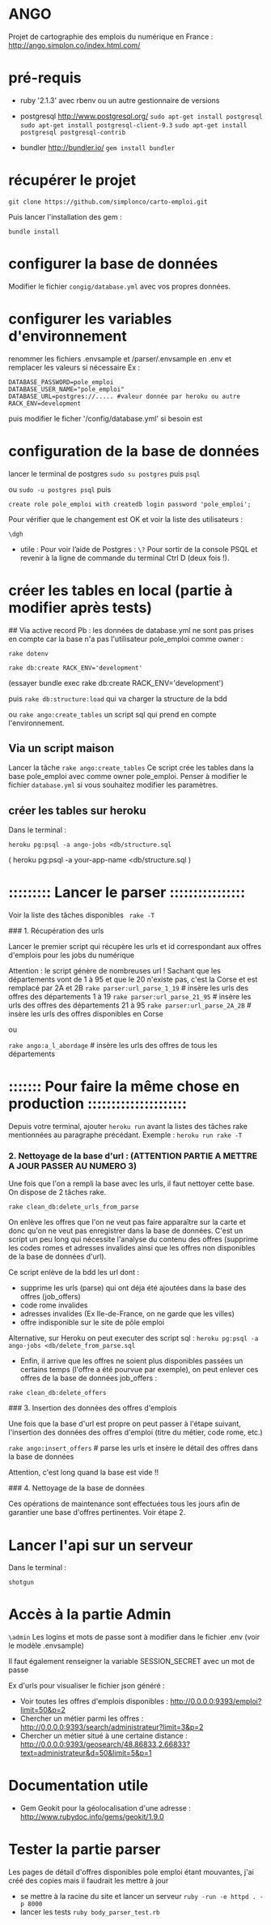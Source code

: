 # ANGO

Projet de cartographie des emplois du numérique en France :  http://ango.simplon.co/index.html.com/


# pré-requis

- ruby '2.1.3' avec rbenv ou un autre gestionnaire de versions
- postgresql http://www.postgresql.org/
`sudo apt-get install postgresql`
`sudo apt-get install postgresql-client-9.3`
`sudo apt-get install postgresql postgresql-contrib`

- bundler http://bundler.io/
`gem install bundler`


# récupérer le projet

`git clone https://github.com/simplonco/carto-emploi.git`

Puis lancer l'installation des gem :

`bundle install`

# configurer la base de données


Modifier le fichier `congig/database.yml` avec vos propres données.


# configurer les variables d'environnement

renommer les fichiers .envsample et /parser/.envsample en .env et remplacer les valeurs si nécessaire
Ex :

```
DATABASE_PASSWORD=pole_emploi
DATABASE_USER_NAME="pole_emploi"
DATABASE_URL=postgres://..... #valeur donnée par heroku ou autre
RACK_ENV=development
```

puis modifier le ficher '/config/database.yml' si besoin est

# configuration de la base de données

lancer le terminal de postgres
`sudo su postgres`
puis
`psql`

ou `sudo -u postgres psql`
puis

`create role pole_emploi with createdb login password 'pole_emploi';`

Pour vérifier que le changement est OK et voir la liste des utilisateurs  :

`\dgh`

* utile :
Pour voir l’aide de Postgres :
`\?`
Pour sortir de la console PSQL et revenir à la ligne de commande du terminal Ctrl D (deux fois !).


# créer les tables en local (partie à modifier après tests)

## Via active record
Pb : les données de database.yml ne sont pas prises en compte car la base n'a pas l'utilisateur pole_emploi comme owner :

`rake dotenv`


`rake db:create RACK_ENV='development'`

(essayer bundle exec rake db:create RACK_ENV='development')

puis `rake db:structure:load` qui va charger la structure de la bdd

ou `rake ango:create_tables` un script sql qui prend en compte l'environnement.

## Via un script maison

Lancer la tâche `rake ango:create_tables`
Ce script crée les tables dans la base pole_emploi avec comme owner pole_emploi.
Penser à modifier le fichier `database.yml` si vous souhaitez modifier les paramètres.

## créer les tables sur heroku

Dans le terminal :

`heroku pg:psql -a ango-jobs <db/structure.sql`


( heroku pg:psql -a your-app-name <db/structure.sql )



# :::::::::  Lancer le parser ::::::::::::::::

Voir la liste des tâches disponibles ` rake -T`

### 1. Récupération des urls

Lancer le premier script qui récupère les urls et id correspondant aux offres d'emplois pour les jobs du numérique

Attention : le script génère de nombreuses url !
Sachant que les départements vont de 1 à 95 et que le 20 n'existe pas, c'est la Corse et est remplacé par 2A et 2B
`rake parser:url_parse_1_19`   # insère les urls des offres des départements 1 à 19
`rake parser:url_parse_21_95`  # insère les urls des offres des départements 21 à 95
`rake parser:url_parse_2A_2B`  # insère les urls des offres disponibles en Corse

ou

`rake ango:a_l_abordage` # insère les urls des offres de tous les départements


# ::::::: Pour faire la même chose en production :::::::::::::::::::::

Depuis votre terminal, ajouter `heroku run` avant la listes des tâches rake mentionnées au paragraphe précédant.
Exemple :  `heroku run rake -T`

### 2. Nettoyage de la base d'url : (ATTENTION PARTIE A METTRE A JOUR PASSER AU NUMERO 3)

Une fois que l'on a rempli la base avec les urls, il faut nettoyer cette base.
On dispose de 2 tâches rake.


`rake clean_db:delete_urls_from_parse`

On enlève les offres que l'on ne veut pas faire apparaître sur la carte et donc qu'on ne veut pas enregistrer dans la base de données.
C'est un script un peu long qui nécessite l'analyse du contenu des offres (supprime les codes romes et adresses invalides ainsi que les offres non disponibles de la base de données d'url).

Ce script enlève de la bdd les url dont :
- supprime les urls (parse) qui ont déja été ajoutées dans la base des offres (job_offers)
- code rome invalides
- adresses invalides (Ex Ile-de-France, on ne garde que les villes)
- offre indisponible sur le site de pôle emploi

Alternative, sur Heroku on peut executer des script sql : `heroku pg:psql -a ango-jobs <db/delete_from_parse.sql`

- Enfin, il arrive que les offres ne soient plus disponibles passées un certains temps (l'offre a été pourvue par exemple), on peut enlever ces offres de la base de données job_offers :



`rake clean_db:delete_offers`




### 3. Insertion des données des offres d'emplois

Une fois que la base d'url est propre on peut passer à l'étape suivant, l'insertion des données des offres d'emploi (titre du métier, code rome, etc.)

`rake ango:insert_offers`    # parse les urls et insère le détail des offres dans la base de données

Attention, c'est long quand la base est vide !!



### 4. Nettoyage de la base de données

Ces opérations de maintenance sont effectuées tous les jours afin de garantier une base d'offres pertinentes. Voir étape 2.

# Lancer l'api sur un serveur

Dans le terminal :

`shotgun`

# Accès à la partie Admin

`\admin`
Les logins et mots de passe sont à modifier dans le fichier .env (voir le modèle .envsample)

Il faut également renseigner la variable SESSION_SECRET avec un mot de passe


Ex d'urls pour visualiser le fichier json généré :

- Voir toutes les offres d'emplois disponibles : http://0.0.0.0:9393/emploi?limit=50&p=2
- Chercher un métier parmi les offres : http://0.0.0.0:9393/search/administrateur?limit=3&p=2
- Chercher un métier situé à une certaine distance : http://0.0.0.0:9393/geosearch/48.86833,2.66833?text=administrateur&d=50&limit=5&p=1


# Documentation utile

- Gem Geokit pour la géolocalisation d'une adresse : http://www.rubydoc.info/gems/geokit/1.9.0


# Tester la partie parser

Les pages de détail d'offres disponibles pole emploi étant mouvantes, j'ai créé des copies mais il faudrait les mettre à jour

- se mettre à la racine du site et lancer un serveur `ruby -run -e httpd . -p 8000`
- lancer les tests `ruby body_parser_test.rb `